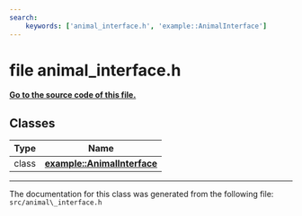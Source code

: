 ```yaml
---
search:
    keywords: ['animal_interface.h', 'example::AnimalInterface']
---
```


# file animal\_interface.h

**[Go to the source code of this file.](animal__interface_8h_source.md)**


## Classes

|Type|Name|
|-----|-----|
|class|[**example::AnimalInterface**](classexample_1_1_animal_interface.md)|




----------------------------------------
The documentation for this class was generated from the following file: `src/animal\_interface.h`
